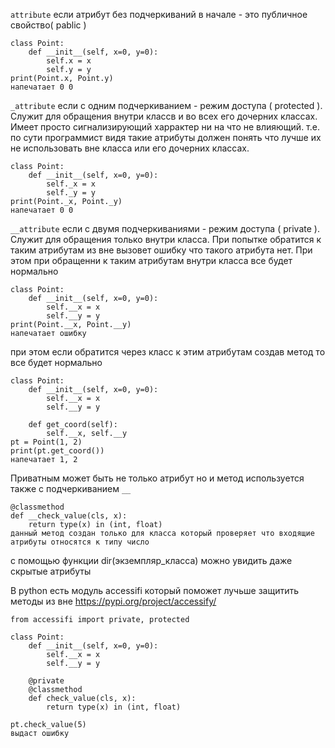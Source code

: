 
`attribute`  если атрибут без подчеркиваний в начале - это публичное свойство( pablic )
```
class Point:  
    def __init__(self, x=0, y=0):  
        self.x = x  
        self.y = y
print(Point.x, Point.y)
напечатает 0 0
```

`_attribute` если с одним подчеркиванием - режим доступа ( protected ). Служит для обращения внутри классв и во всех его дочерних классах.
Имеет просто сигнализирующий харрактер ни на что не влияющий. т.е. по сути программист видя такие атрибуты должен понять что лучше их не использовать вне класса или его дочерних классах.

```
class Point:  
    def __init__(self, x=0, y=0):  
        self._x = x  
        self._y = y
print(Point._x, Point._y)
напечатает 0 0
```

`__attribute`  если с двумя подчеркиваниями - режим доступа ( private ). Служит для обращения только внутри класса. При попытке обратится к таким атрибутам из вне вызовет ошибку что такого атрибута нет. При этом при обращенни к таким атрибутам внутри класса все будет нормально
```
class Point:  
    def __init__(self, x=0, y=0):  
        self.__x = x  
        self.__y = y
print(Point.__x, Point.__y)
напечатает ошибку
```
  
  при этом если обратится через класс к этим атрибутам создав метод то  все будет нормально
```
class Point:  
    def __init__(self, x=0, y=0):  
        self.__x = x  
        self.__y = y

	def get_coord(self):
		self.__x, self.__y
pt = Point(1, 2)
print(pt.get_coord())
напечатает 1, 2
```

Приватным может быть не только атрибут но и метод используется также с подчеркиванием `__`

```
@classmethod
def __check_value(cls, x):
	return type(x) in (int, float)
данный метод создан только для класса который проверяет что входящие атрибуты относятся к типу число
```

с помощью функции dir(экземпляр_класса) можно увидить даже скрытые атрибуты 



В python есть модуль accessifi который поможет лучьше защитить методы из вне
https://pypi.org/project/accessify/

```
from accessifi import private, protected

class Point:  
    def __init__(self, x=0, y=0):  
        self.__x = x  
        self.__y = y

	@private
	@classmethod
	def check_value(cls, x):
		return type(x) in (int, float)

pt.check_value(5)
выдаст ошибку

```